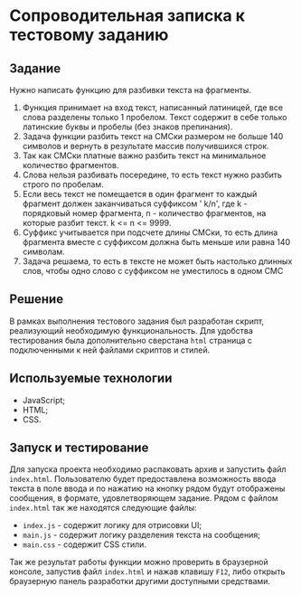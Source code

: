 # Сопроводительная записка к тестовому заданию

## Задание

Нужно написать функцию для разбивки текста на фрагменты.
1. Функция принимает на вход текст, написанный латиницей, где все слова
   разделены только 1 пробелом. Текст содержит в себе только латинские буквы и
   пробелы (без знаков препинания).
2. Задача функции разбить текст на СМСки размером не больше 140 символов и
   вернуть в результате массив получившихся строк.
3. Так как СМСки платные важно разбить текст на минимальное количество
   фрагментов.
4. Слова нельзя разбивать посередине, то есть текст нужно разбить строго по
   пробелам.
5. Если весь текст не помещается в один фрагмент то каждый фрагмент должен
   заканчиваться суффиксом ' k/n', где k - порядковый номер фрагмента, n -
   количество фрагментов, на которые разбит текст. k <= n <= 9999.
6. Суффикс учитывается при подсчете длины СМСки, то есть длина фрагмента
   вместе с суффиксом должна быть меньше или равна 140 символам.
7. Задача решаема, то есть в тексте не может быть настолько длинных слов, чтобы
   одно слово с суффиксом не уместилось в одном СМС

## Решение

В рамках выполнения тестового задания был разработан скрипт, реализующий необходимую функциональность.
Для удобства тестирования была дополнительно сверстана `html` страница с подключенными к ней файлами скриптов и стилей. 

## Используемые технологии

- JavaScript;
- HTML;
- CSS.

## Запуск и тестирование

Для запуска проекта необходимо распаковать архив и запустить файл `index.html`.
Пользователю будет предоставлена возможность ввода текста в поле ввода и по нажатию на кнопку рядом будут отображены
сообщения, в формате, удовлетворяющем задание.
Рядом с файлом `index.html` так же находятся следующие файлы:
 - `index.js` - содержит логику для отрисовки UI;
 - `main.js` - содержит логику разделения текста на сообщения;
 - `main.css` - содержит CSS стили.

 Так же результат работы функции можно проверить в браузерной консоле, запустив файл `index.html` и нажав клавишу `F12`,
либо открыть браузерную панель разработки другими доступными средствами.